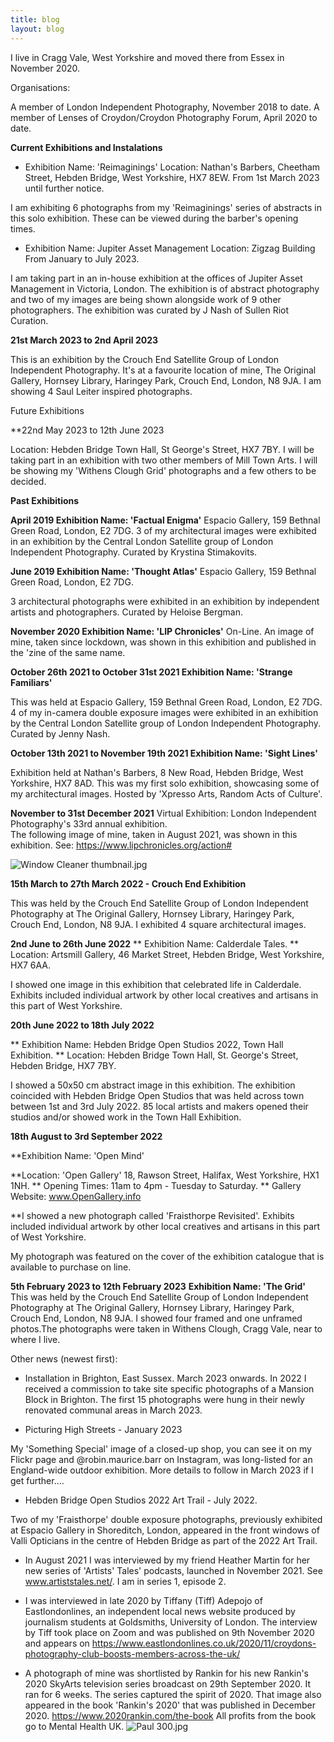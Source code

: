 ```yaml
---
title: blog
layout: blog
---
```


I live in Cragg Vale, West Yorkshire and moved there from Essex in November 2020.

Organisations:

A member of London Independent Photography, November 2018 to date.
A member of Lenses of Croydon/Croydon Photography Forum, April 2020 to date.

**Current Exhibitions and Instalations**

* Exhibition Name: 'Reimaginings'
Location: Nathan's Barbers, Cheetham Street, Hebden Bridge, West Yorkshire, HX7 8EW. 
From 1st March 2023 until further notice.

I am exhibiting 6 photographs from my 'Reimaginings' series of abstracts in this solo exhibition. These can be viewed during the barber's opening times.

* Exhibition Name: Jupiter Asset Management
Location: Zigzag Building From January to July 2023.

I am taking part in an in-house exhibition at the offices of Jupiter Asset Management in Victoria, London. The exhibition is of abstract photography and two of my images are being shown alongside work of 9 other photographers. The exhibition was curated by J Nash of Sullen Riot Curation.

**21st March 2023 to 2nd April 2023**

This is an exhibition by the Crouch End Satellite Group of London Independent Photography. It's at a favourite location of mine, The Original Gallery, Hornsey Library, Haringey Park, Crouch End, London, N8 9JA. I am showing 4 Saul Leiter inspired photographs. 

Future Exhibitions

**22nd May 2023 to 12th June 2023

Location: Hebden Bridge Town Hall, St George's Street, HX7 7BY.
I will be taking part in an exhibition with two other members of Mill Town Arts. I will be showing my 'Withens Clough Grid' photographs and a few others to be decided.

**Past Exhibitions**

**April 2019
Exhibition Name: 'Factual Enigma'**
Espacio Gallery, 159 Bethnal Green Road, London, E2 7DG.
3 of my architectural images were exhibited in an exhibition by the Central London Satellite group of London Independent Photography. Curated by Krystina Stimakovits.

**June 2019
Exhibition Name: 'Thought Atlas'**
Espacio Gallery, 159 Bethnal Green Road, London, E2 7DG.

3 architectural photographs were exhibited in an exhibition by independent artists and photographers. Curated by Heloise Bergman.

**November 2020
Exhibition Name: 'LIP Chronicles'**
On-Line. 
An image of mine, taken since lockdown, was shown in this exhibition and published in the 'zine of the same name.

**October 26th 2021 to October 31st 2021 
Exhibition Name: 'Strange Familiars'**

This was held at Espacio Gallery, 159 Bethnal Green Road, London, E2 7DG.
4 of my in-camera double exposure images were exhibited in an exhibition by the Central London Satellite group of London Independent Photography. Curated by Jenny Nash.

**October 13th 2021 to November 19th 2021
Exhibition Name: 'Sight Lines'**

Exhibition held at Nathan's Barbers, 8 New Road, Hebden Bridge, West Yorkshire, HX7 8AD. 
This was my first solo exhibition, showcasing some of my architectural images. Hosted by 'Xpresso Arts, Random Acts of Culture'.

**November to 31st December 2021**
Virtual Exhibition: London Independent Photography's 33rd annual exhibition.  
The following image of mine, taken in August 2021, was shown in this exhibition. See: https://www.lipchronicles.org/action#

![Window Cleaner thumbnail.jpg](/uploads/Window%20Cleaner%20thumbnail.jpg)

**15th March to 27th March 2022 - Crouch End Exhibition**

This was held by the Crouch End Satellite Group of London Independent Photography at The Original Gallery, Hornsey Library, Haringey Park, Crouch End, London, N8 9JA. I exhibited 4 square architectural images.

**2nd June to 26th June 2022**
** Exhibition Name: Calderdale Tales.
** Location: Artsmill Gallery, 46 Market Street, Hebden Bridge, West Yorkshire, HX7 6AA.

I showed one image in this exhibition that celebrated life in Calderdale. Exhibits included individual artwork by other local creatives and artisans in this part of West Yorkshire.

**20th June 2022 to 18th July 2022**

** Exhibition Name: Hebden Bridge Open Studios 2022, Town Hall Exhibition.
** Location: Hebden Bridge Town Hall, St. George's Street, Hebden Bridge, HX7 7BY.

I showed a 50x50 cm abstract image in this exhibition. The exhibition coincided with Hebden Bridge Open Studios that was held across town between 1st and 3rd July 2022. 85 local artists and makers opened their studios and/or showed work in the Town Hall Exhibition. 

**18th August to 3rd September 2022**

**Exhibition Name: 'Open Mind'

**Location: 'Open Gallery' 18, Rawson Street, Halifax, West Yorkshire, HX1 1NH.
** Opening Times: 11am to 4pm - Tuesday to Saturday.
** Gallery Website: www.OpenGallery.info

**I showed a new photograph called 'Fraisthorpe Revisited'.  Exhibits included individual artwork by other local creatives and artisans in this part of West Yorkshire.

My photograph was featured on the cover of the exhibition catalogue that is available to purchase on line.

**5th February 2023 to 12th February 2023**
**Exhibition Name: 'The Grid'**
This was held by the Crouch End Satellite Group of London Independent Photography at The Original Gallery, Hornsey Library, Haringey Park, Crouch End, London, N8 9JA. I showed four framed and one unframed photos.The photographs were taken in Withens Clough, Cragg Vale, near to where I live.  



Other news (newest first):

* Installation in Brighton, East Sussex. March 2023 onwards. 
In 2022 I received a commission to take site specific photographs of a Mansion Block in Brighton. The first 15 photographs were hung in their newly renovated communal areas in March 2023. 

* Picturing High Streets - January 2023

My 'Something Special' image of a closed-up shop, you can see it on my Flickr page and @robin.maurice.barr on Instagram, was long-listed for an England-wide outdoor exhibition. More details to follow in March 2023 if I get further....

* Hebden Bridge Open Studios 2022 Art Trail - July 2022.

Two of my 'Fraisthorpe' double exposure photographs, previously exhibited at Espacio Gallery in Shoreditch, London, appeared in the front windows of Valli Opticians in the centre of Hebden Bridge as part of the 2022 Art Trail. 

* In August 2021 I was interviewed by my friend Heather Martin for her new series of 'Artists' Tales' podcasts, launched in November 2021.  See www.artiststales.net/. I am in series 1, episode 2.

* I was interviewed in late 2020 by Tiffany (Tiff) Adepojo of Eastlondonlines, an independent local news website produced by journalism students at Goldsmiths, University of London.  The interview by Tiff took place on Zoom and was published on 9th November 2020 and appears on https://www.eastlondonlines.co.uk/2020/11/croydons-photography-club-boosts-members-across-the-uk/

* A photograph of mine was shortlisted by Rankin for his new Rankin's 2020 SkyArts television series broadcast on 29th September 2020.  It ran for 6 weeks. The series captured the spirit of 2020. That image also appeared in the book 'Rankin's 2020' that was published in December 2020. https://www.2020rankin.com/the-book
All profits from the book go to Mental Health UK. ![Paul 300.jpg](/uploads/Paul%20300.jpg)






